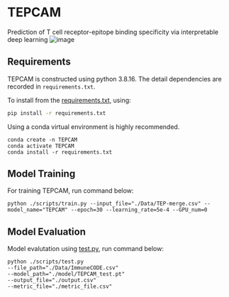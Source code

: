 # TEPCAM
Prediction of T cell receptor-epitope binding specificity via interpretable deep learning
![image](pics/model.png)

## Requirements
TEPCAM is constructed using python 3.8.16. The detail dependencies are recorded in `requirements.txt`.    

To install from the [requirements.txt](requirements.txt), using:     

```bash
pip install -r requirements.txt
```   

Using a conda virtual environment is highly recommended.

``` console
conda create -n TEPCAM
conda activate TEPCAM
conda install -r requirements.txt
```

## Model Training
For training TEPCAM, run command below:
```commandline
python ./scripts/train.py --input_file="./Data/TEP-merge.csv" --model_name="TEPCAM" --epoch=30 --learning_rate=5e-4 --GPU_num=0
```
## Model Evaluation
Model evalutation using [test.py](./scripts/test.py), run command below:
```commandline
python ./scripts/test.py 
--file_path="./Data/ImmuneCODE.csv" 
--model_path="./model/TEPCAM_test.pt" 
--output_file="./output.csv" 
--metric_file="./metric_file.csv"
```
